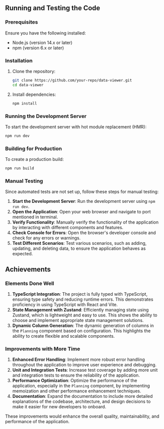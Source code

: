 ## Running and Testing the Code

### Prerequisites

Ensure you have the following installed:

- Node.js (version 14.x or later)
- npm (version 6.x or later)

### Installation

1. Clone the repository:

   ```bash
   git clone https://github.com/your-repo/data-viewer.git
   cd data-viewer
   ```

2. Install dependencies:
   ```bash
   npm install
   ```

### Running the Development Server

To start the development server with hot module replacement (HMR):

```bash
npm run dev
```

### Building for Production

To create a production build:

```bash
npm run build
```

### Manual Testing

Since automated tests are not set up, follow these steps for manual testing:

1. **Start the Development Server**: Run the development server using `npm run dev`.
2. **Open the Application**: Open your web browser and navigate to port mentioned in terminal.
3. **Verify Functionality**: Manually verify the functionality of the application by interacting with different components and features.
4. **Check Console for Errors**: Open the browser's developer console and check for any errors or warnings.
5. **Test Different Scenarios**: Test various scenarios, such as adding, updating, and deleting data, to ensure the application behaves as expected.

## Achievements

### Elements Done Well

1. **TypeScript Integration**: The project is fully typed with TypeScript, ensuring type safety and reducing runtime errors. This demonstrates proficiency in using TypeScript with React and Vite.
2. **State Management with Zustand**: Efficiently managing state using Zustand, which is lightweight and easy to use. This shows the ability to choose and implement appropriate state management solutions.
3. **Dynamic Column Generation**: The dynamic generation of columns in the `Planning` component based on configuration. This highlights the ability to create flexible and scalable components.

### Improvements with More Time

1. **Enhanced Error Handling**: Implement more robust error handling throughout the application to improve user experience and debugging.
2. **Unit and Integration Tests**: Increase test coverage by adding more unit and integration tests to ensure the reliability of the application.
3. **Performance Optimization**: Optimize the performance of the application, especially in the `Planning` component, by implementing memoization and other performance enhancement techniques.
4. **Documentation**: Expand the documentation to include more detailed explanations of the codebase, architecture, and design decisions to make it easier for new developers to onboard.

These improvements would enhance the overall quality, maintainability, and performance of the application.
